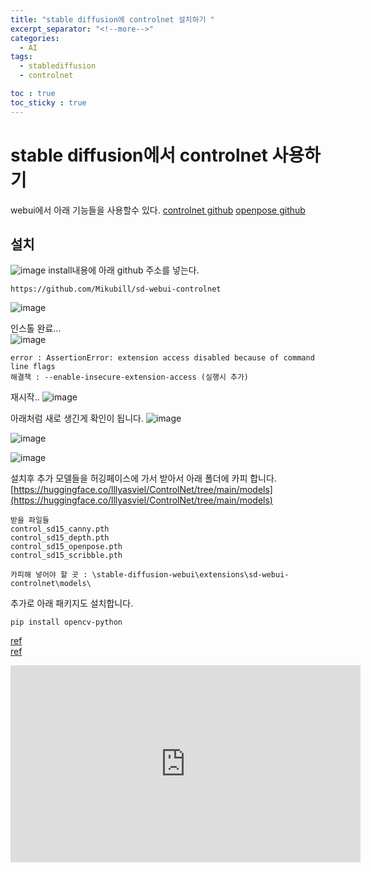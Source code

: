```yaml
---
title: "stable diffusion에 controlnet 설치하기 "
excerpt_separator: "<!--more-->"
categories:
  - AI
tags:
  - stablediffusion
  - controlnet

toc : true
toc_sticky : true
---
```


# stable diffusion에서 controlnet 사용하기
webui에서 아래 기능들을 사용할수 있다. 
[controlnet github](https://github.com/Mikubill/sd-webui-controlnet)
[openpose github](https://github.com/fkunn1326/openpose-editor)


## 설치
![image](https://github.com/younlea/younlea.github.io/assets/1435846/a7e12c2a-0a7d-4488-b888-59b70ece7252)
install내용에 아래 github 주소를 넣는다.   
```
https://github.com/Mikubill/sd-webui-controlnet
```
![image](https://github.com/younlea/younlea.github.io/assets/1435846/e058782a-b5c8-4556-9bb7-1bde87afb00d)

인스톨 완료...   
![image](https://github.com/younlea/younlea.github.io/assets/1435846/8205a52c-681a-49bd-85de-cd3888a33aa6)

```
error : AssertionError: extension access disabled because of command line flags
해결책 : --enable-insecure-extension-access (실행시 추가)
```
재시작.. 
![image](https://github.com/younlea/younlea.github.io/assets/1435846/ead6881f-09bc-4e0f-9105-c3ff3a837ee2)

아래처럼 새로 생긴게 확인이 됩니다. 
![image](https://github.com/younlea/younlea.github.io/assets/1435846/8610d6ba-4fd4-4a1d-8c0a-21523b3afcdb)

![image](https://github.com/younlea/younlea.github.io/assets/1435846/4c5f2cc2-5483-42b9-8b03-d35ba6139b00)


![image](https://github.com/younlea/younlea.github.io/assets/1435846/57fc8908-83e3-465e-b6e0-59173fa0621f)

설치후 추가 모델들을 허깅페이스에 가서 받아서 아래 폴더에 카피 합니다.  
[https://huggingface.co/lllyasviel/ControlNet/tree/main/models](https://huggingface.co/lllyasviel/ControlNet/tree/main/models)
```
받을 파일들
control_sd15_canny.pth
control_sd15_depth.pth
control_sd15_openpose.pth
control_sd15_scribble.pth

카피해 넣어야 할 곳 : \stable-diffusion-webui\extensions\sd-webui-controlnet\models\
```

추가로 아래 패키지도 설치합니다.  
```
pip install opencv-python
```
[ref](https://cantips.com/3789)   
[ref](https://coconuts.tistory.com/1027)   

<iframe width="560" height="315" src="https://www.youtube.com/embed/Ky2yHWWYfpg" frameborder="0" allowfullscreen></iframe>
